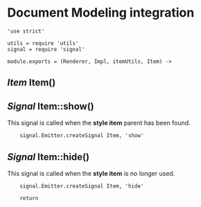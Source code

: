 Document Modeling integration
=============================

	'use strict'

	utils = require 'utils'
	signal = require 'signal'

	module.exports = (Renderer, Impl, itemUtils, Item) ->

*Item* Item()
-------------

*Signal* Item::show()
---------------------

This signal is called when the **style item** parent has been found.

		signal.Emitter.createSignal Item, 'show'

*Signal* Item::hide()
---------------------

This signal is called when the **style item** is no longer used.

		signal.Emitter.createSignal Item, 'hide'

		return